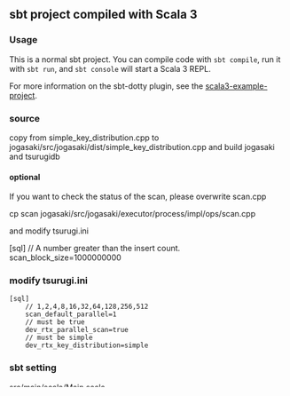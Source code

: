 ## sbt project compiled with Scala 3

### Usage

This is a normal sbt project. You can compile code with `sbt compile`, run it with `sbt run`, and `sbt console` will start a Scala 3 REPL.

For more information on the sbt-dotty plugin, see the
[scala3-example-project](https://github.com/scala/scala3-example-project/blob/main/README.md).


### source

copy from simple_key_distribution.cpp to jogasaki/src/jogasaki/dist/simple_key_distribution.cpp
and build jogasaki and tsurugidb

#### optional

If you want to check the status of the scan, please overwrite scan.cpp

cp scan jogasaki/src/jogasaki/executor/process/impl/ops/scan.cpp

and modify tsurugi.ini

[sql]
    // A number greater than the insert count.
    scan_block_size=1000000000

### modify tsurugi.ini

```
[sql]
    // 1,2,4,8,16,32,64,128,256,512
    scan_default_parallel=1
    // must be true
    dev_rtx_parallel_scan=true
    // must be simple
    dev_rtx_key_distribution=simple
```

### sbt setting

src/main/scala/Main.scala

Please modify src/main/scala/Main.scala to change the settings.

```
private val Connect = "ipc://tsurugi"
private val TableName = "test_table"
private val Columncount = 16000000
```

### sbt command

sbt compile
sbt run

### sql example

```
begin read only;
select count(*) from test_table;
commit;
```
